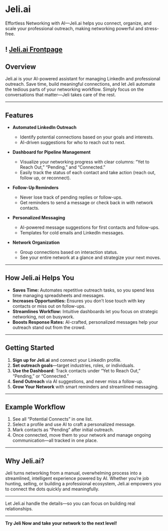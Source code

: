# Jeli.ai

Effortless Networking with AI—Jeli.ai helps you connect, organize, and scale your professional outreach, making networking powerful and stress-free.

! [Jeli.ai Frontpage](Jeli_AI_Frontpage.png)
---

## Overview

Jeli.ai is your AI-powered assistant for managing LinkedIn and professional outreach. Save time, build meaningful connections, and let Jeli automate the tedious parts of your networking workflow. Simply focus on the conversations that matter—Jeli takes care of the rest.

---

## Features

- **Automated LinkedIn Outreach**
  - Identify potential connections based on your goals and interests.
  - AI-driven suggestions for who to reach out to next.

- **Dashboard for Pipeline Management**
  - Visualize your networking progress with clear columns: “Yet to Reach Out,” “Pending,” and “Connected.”
  - Easily track the status of each contact and take action (reach out, follow up, or reconnect).

- **Follow-Up Reminders**
  - Never lose track of pending replies or follow-ups.
  - Get reminders to send a message or check back in with network contacts.

- **Personalized Messaging**
  - AI-powered message suggestions for first contacts and follow-ups.
  - Templates for cold emails and LinkedIn messages.

- **Network Organization**
  - Group connections based on interaction status.
  - See your entire network at a glance and strategize your next moves.

---

## How Jeli.ai Helps You

- **Saves Time:** Automates repetitive outreach tasks, so you spend less time managing spreadsheets and messages.
- **Increases Opportunities:** Ensures you don’t lose touch with key contacts or miss out on follow-ups.
- **Streamlines Workflow:** Intuitive dashboards let you focus on strategic networking, not on busywork.
- **Boosts Response Rates:** AI-crafted, personalized messages help your outreach stand out from the crowd.

---

## Getting Started

1. **Sign up for Jeli.ai** and connect your LinkedIn profile.
2. **Set outreach goals**—target industries, roles, or individuals.
3. **Use the Dashboard**: Track contacts under “Yet to Reach Out,” “Pending,” or “Connected.”
4. **Send Outreach** via AI suggestions, and never miss a follow-up.
5. **Grow Your Network** with smart reminders and streamlined messaging.

---

## Example Workflow

1. See all “Potential Connects” in one list.
2. Select a profile and use AI to craft a personalized message.
3. Mark contacts as “Pending” after initial outreach.
4. Once connected, move them to your network and manage ongoing communication—all tracked in one place.

---

## Why Jeli.ai?

Jeli turns networking from a manual, overwhelming process into a streamlined, intelligent experience powered by AI. Whether you’re job hunting, selling, or building a professional ecosystem, Jeli.ai empowers you to connect the dots quickly and meaningfully.

---

Let Jeli.ai handle the details—so you can focus on building real relationships.

---

**Try Jeli Now and take your network to the next level!**
